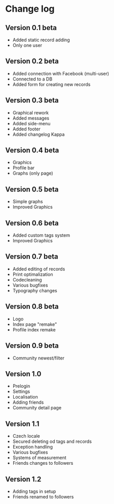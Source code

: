 Change log
==========

Version 0.1 beta
----------------
* Added static record adding
* Only one user

Version 0.2 beta
----------------
* Added connection with Facebook (multi-user)
* Connected to a DB
* Added form for creating new records

Version 0.3 beta
----------------
* Graphical rework
* Added messages
* Added side-menu
* Added footer
* Added changelog Kappa

Version 0.4 beta
----------------
* Graphics
* Profile bar
* Graphs (only page)

Version 0.5 beta
----------------
* Simple graphs
* Improved Graphics

Version 0.6 beta
----------------
* Added custom tags system
* Improved Graphics

Version 0.7 beta
----------------
* Added editing of records
* Print optimalization
* Codecleaning
* Various bugfixes
* Typography changes

Version 0.8 beta
----------------
* Logo
* Index page "remake"
* Profile index remake

Version 0.9 beta
----------------
* Community newest/filter

Version 1.0
-----------
* Prelogin
* Settings
* Localisation
* Adding friends
* Community detail page

Version 1.1
-----------
* Czech locale
* Secured deleting od tags and records
* Exception handling
* Various bugfixes
* Systems of measurement
* Friends changes to followers

Version 1.2
-----------
* Adding tags in setup
* Friends renamed to followers
